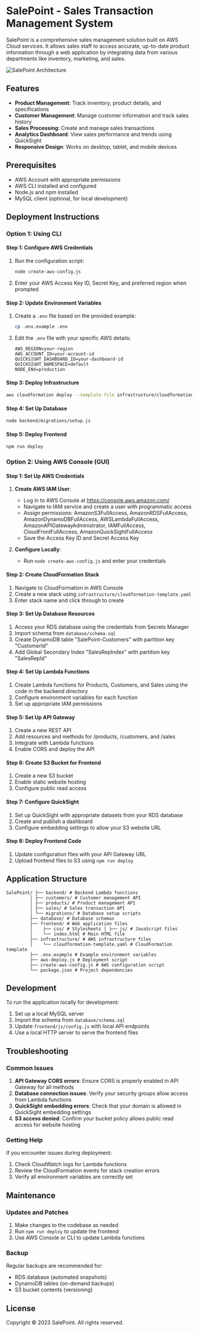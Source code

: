 # SalePoint - Sales Transaction Management System

SalePoint is a comprehensive sales management solution built on AWS Cloud services. It allows sales staff to access accurate, up-to-date product information through a web application by integrating data from various departments like inventory, marketing, and sales.

![SalePoint Architecture](./infrastructure/images/architecture-diagram.png)

## Features

- **Product Management**: Track inventory, product details, and specifications
- **Customer Management**: Manage customer information and track sales history
- **Sales Processing**: Create and manage sales transactions
- **Analytics Dashboard**: View sales performance and trends using QuickSight
- **Responsive Design**: Works on desktop, tablet, and mobile devices

## Prerequisites

- AWS Account with appropriate permissions
- AWS CLI installed and configured
- Node.js and npm installed
- MySQL client (optional, for local development)

## Deployment Instructions

### Option 1: Using CLI

#### Step 1: Configure AWS Credentials

1. Run the configuration script:
   ```bash
   node create-aws-config.js
   ```
2. Enter your AWS Access Key ID, Secret Key, and preferred region when prompted

#### Step 2: Update Environment Variables

1. Create a `.env` file based on the provided example:
   ```bash
   cp .env.example .env
   ```

2. Edit the `.env` file with your specific AWS details:
   ```
   AWS_REGION=your-region
   AWS_ACCOUNT_ID=your-account-id
   QUICKSIGHT_DASHBOARD_ID=your-dashboard-id
   QUICKSIGHT_NAMESPACE=default
   NODE_ENV=production
   ```

#### Step 3: Deploy Infrastructure

```bash
aws cloudformation deploy --template-file infrastructure/cloudformation-template.yaml --stack-name salepoint-stack --capabilities CAPABILITY_IAM
```

#### Step 4: Set Up Database

```bash
node backend/migrations/setup.js
```

#### Step 5: Deploy Frontend

```bash
npm run deploy
```

### Option 2: Using AWS Console (GUI)

#### Step 1: Set Up AWS Credentials

1. **Create AWS IAM User**:
   - Log in to AWS Console at https://console.aws.amazon.com/
   - Navigate to IAM service and create a user with programmatic access
   - Assign permissions: AmazonS3FullAccess, AmazonRDSFullAccess, AmazonDynamoDBFullAccess, AWSLambdaFullAccess, AmazonAPIGatewayAdministrator, IAMFullAccess, CloudFrontFullAccess, AmazonQuickSightFullAccess
   - Save the Access Key ID and Secret Access Key

2. **Configure Locally**:
   - Run `node create-aws-config.js` and enter your credentials

#### Step 2: Create CloudFormation Stack

1. Navigate to CloudFormation in AWS Console
2. Create a new stack using `infrastructure/cloudformation-template.yaml`
3. Enter stack name and click through to create

#### Step 3: Set Up Database Resources

1. Access your RDS database using the credentials from Secrets Manager
2. Import schema from `database/schema.sql`
3. Create DynamoDB table "SalePoint-Customers" with partition key "CustomerId"
4. Add Global Secondary Index "SalesRepIndex" with partition key "SalesRepId"

#### Step 4: Set Up Lambda Functions

1. Create Lambda functions for Products, Customers, and Sales using the code in the backend directory
2. Configure environment variables for each function
3. Set up appropriate IAM permissions

#### Step 5: Set Up API Gateway

1. Create a new REST API
2. Add resources and methods for /products, /customers, and /sales
3. Integrate with Lambda functions
4. Enable CORS and deploy the API

#### Step 6: Create S3 Bucket for Frontend

1. Create a new S3 bucket
2. Enable static website hosting
3. Configure public read access

#### Step 7: Configure QuickSight

1. Set up QuickSight with appropriate datasets from your RDS database
2. Create and publish a dashboard
3. Configure embedding settings to allow your S3 website URL

#### Step 8: Deploy Frontend Code

1. Update configuration files with your API Gateway URL
2. Upload frontend files to S3 using `npm run deploy`

## Application Structure

```
SalePoint/ ├── backend/ # Backend Lambda functions 
         │ ├── customers/ # Customer management API 
         │ ├── products/ # Product management API 
         │ ├── sales/ # Sales transaction API 
         │ └── migrations/ # Database setup scripts 
         ├── database/ # Database schemas 
         ├── frontend/ # Web application files 
         │    ├── css/ # Stylesheets │ ├── js/ # JavaScript files 
         │    └── index.html # Main HTML file 
         ├── infrastructure/ # AWS infrastructure files 
         │    └── cloudformation-template.yaml # CloudFormation template 
         ├── .env.example # Example environment variables 
         ├── aws-deploy.js # Deployment script 
         ├── create-aws-config.js # AWS configuration script 
         └── package.json # Project dependencies
```

## Development

To run the application locally for development:

1. Set up a local MySQL server
2. Import the schema from `database/schema.sql`
3. Update `frontend/js/config.js` with local API endpoints
4. Use a local HTTP server to serve the frontend files

## Troubleshooting

### Common Issues

1. **API Gateway CORS errors**: Ensure CORS is properly enabled in API Gateway for all methods
2. **Database connection issues**: Verify your security groups allow access from Lambda functions
3. **QuickSight embedding errors**: Check that your domain is allowed in QuickSight embedding settings
4. **S3 access denied**: Confirm your bucket policy allows public read access for website hosting

### Getting Help

If you encounter issues during deployment:
1. Check CloudWatch logs for Lambda functions
2. Review the CloudFormation events for stack creation errors
3. Verify all environment variables are correctly set

## Maintenance

### Updates and Patches

1. Make changes to the codebase as needed
2. Run `npm run deploy` to update the frontend
3. Use AWS Console or CLI to update Lambda functions

### Backup

Regular backups are recommended for:
- RDS database (automated snapshots)
- DynamoDB tables (on-demand backups)
- S3 bucket contents (versioning)

## License

Copyright © 2023 SalePoint. All rights reserved.